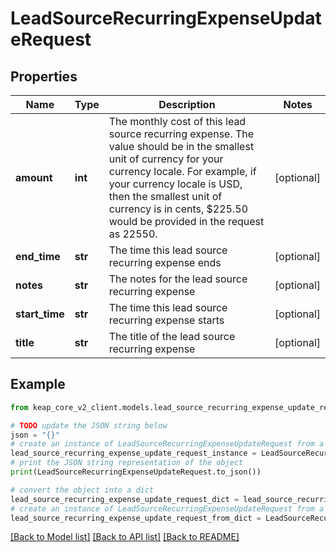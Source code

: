 # LeadSourceRecurringExpenseUpdateRequest


## Properties

Name | Type | Description | Notes
------------ | ------------- | ------------- | -------------
**amount** | **int** | The monthly cost of this lead source recurring expense.  The value should be in the smallest unit of currency for your currency locale.  For example, if your currency locale is USD, then the smallest unit of currency is  in cents, $225.50 would be provided in the request as 22550. | [optional] 
**end_time** | **str** | The time this lead source recurring expense ends | [optional] 
**notes** | **str** | The notes for the lead source recurring expense | [optional] 
**start_time** | **str** | The time this lead source recurring expense starts | [optional] 
**title** | **str** | The title of the lead source recurring expense | [optional] 

## Example

```python
from keap_core_v2_client.models.lead_source_recurring_expense_update_request import LeadSourceRecurringExpenseUpdateRequest

# TODO update the JSON string below
json = "{}"
# create an instance of LeadSourceRecurringExpenseUpdateRequest from a JSON string
lead_source_recurring_expense_update_request_instance = LeadSourceRecurringExpenseUpdateRequest.from_json(json)
# print the JSON string representation of the object
print(LeadSourceRecurringExpenseUpdateRequest.to_json())

# convert the object into a dict
lead_source_recurring_expense_update_request_dict = lead_source_recurring_expense_update_request_instance.to_dict()
# create an instance of LeadSourceRecurringExpenseUpdateRequest from a dict
lead_source_recurring_expense_update_request_from_dict = LeadSourceRecurringExpenseUpdateRequest.from_dict(lead_source_recurring_expense_update_request_dict)
```
[[Back to Model list]](../README.md#documentation-for-models) [[Back to API list]](../README.md#documentation-for-api-endpoints) [[Back to README]](../README.md)


